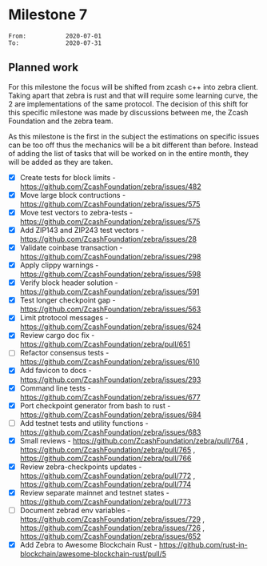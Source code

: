 # Milestone 7

```
From:           2020-07-01
To:             2020-07-31
```

## Planned work

For this milestone the focus will be shifted from zcash c++ into zebra client. Taking apart that zebra is rust and that will require some learning curve, the 2 are implementations of the same protocol. The decision of this shift for this specific milestone was made by discussions between me, the Zcash Foundation and the zebra team.

As this milestone is the first in the subject the estimations on specific issues can be too off thus the mechanics will be a bit different than before. Instead of adding the list of tasks that will be worked on in the entire month, they will be added as they are taken.

- [x] Create tests for block limits - https://github.com/ZcashFoundation/zebra/issues/482
- [x] Move large block contructions - https://github.com/ZcashFoundation/zebra/issues/575
- [x] Move test vectors to zebra-tests - https://github.com/ZcashFoundation/zebra/issues/575
- [x] Add ZIP143 and ZIP243 test vectors - https://github.com/ZcashFoundation/zebra/issues/28
- [x] Validate coinbase transaction - https://github.com/ZcashFoundation/zebra/issues/298
- [x] Apply clippy warnings - https://github.com/ZcashFoundation/zebra/issues/598
- [x] Verify block header solution - https://github.com/ZcashFoundation/zebra/issues/591
- [x] Test longer checkpoint gap - https://github.com/ZcashFoundation/zebra/issues/563
- [x] Limit ptrotocol messages - https://github.com/ZcashFoundation/zebra/issues/624
- [x] Review cargo doc fix - https://github.com/ZcashFoundation/zebra/pull/651
- [ ] Refactor consensus tests - https://github.com/ZcashFoundation/zebra/issues/610
- [x] Add favicon to docs - https://github.com/ZcashFoundation/zebra/issues/293
- [x] Command line tests - https://github.com/ZcashFoundation/zebra/issues/677
- [x] Port checkpoint generator from bash to rust - https://github.com/ZcashFoundation/zebra/issues/684
- [ ] Add testnet tests and utility functions - https://github.com/ZcashFoundation/zebra/issues/683
- [x] Small reviews - https://github.com/ZcashFoundation/zebra/pull/764 , https://github.com/ZcashFoundation/zebra/pull/765 , https://github.com/ZcashFoundation/zebra/pull/766
- [x] Review zebra-checkpoints updates - https://github.com/ZcashFoundation/zebra/pull/772 , https://github.com/ZcashFoundation/zebra/pull/774
- [x] Review separate mainnet and testnet states - https://github.com/ZcashFoundation/zebra/pull/773
- [ ] Document zebrad env variables - https://github.com/ZcashFoundation/zebra/issues/729 , https://github.com/ZcashFoundation/zebra/issues/726 , https://github.com/ZcashFoundation/zebra/issues/652
- [x] Add Zebra to Awesome Blockchain Rust - https://github.com/rust-in-blockchain/awesome-blockchain-rust/pull/5
